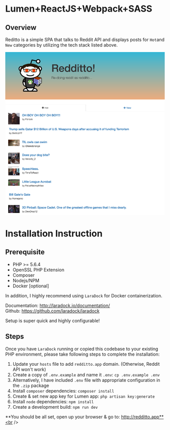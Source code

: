# Lumen+ReactJS+Webpack+SASS

## Overview
Reditto is a simple SPA that talks to Reddit API and displays posts for `Hot`and `New` categories by utilizing the tech stack listed above.

![alt text](https://raw.githubusercontent.com/murnun/redditto/master/screenshot.png)

# Installation Instruction

## Prerequisite
- PHP >= 5.6.4
- OpenSSL PHP Extension
- Composer
- Nodejs/NPM
- Docker [optional]

In addition, I highly recommend using `LaraDock` for Docker containerization.

Documentation: http://laradock.io/documentation/<br />
Github: https://github.com/laradock/laradock

Setup is super quick and highly configurable!


## Steps

Once you have `LaraDock` running or copied this codebase to your existing PHP environment, please take following steps to complete the installation:

1. Update your `hosts` file to add `redditto.app` domain. (Otherwise, Reddit API won't work)
2. Create a copy of `.env.example` and name it `.env`: `cp .env.example .env`
3. Alternatively, I have included `.env` file with appropriate configuration in the `.zip` package
4. Install `composer` dependencies: `composer install`
5. Create & set new app key for Lumen app: `php artisan key:generate`
6. Install `node` dependencies: `npm install`
7. Create a development build: `npm run dev`


**You should be all set, open up your browser & go to: http://redditto.app**<br />
